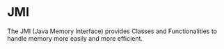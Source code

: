 # JMI
The JMI (Java Memory Interface) provides Classes and Functionalities to handle memory more easily and more efficient.
